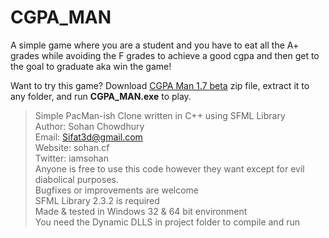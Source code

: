# CGPA_MAN
A simple game where you are a student and you have to eat all the A+ grades while avoiding the F grades to achieve a good cgpa and then get to the goal to graduate aka win the game! 

Want to try this game?
Download [CGPA Man 1.7 beta](https://github.com/SohanChy/CGPA_MAN/raw/master/bin/Release/CGPA%20MAN%201.7b.zip) zip file, extract it to any folder, and run **CGPA_MAN.exe** to play.


> Simple PacMan-ish Clone written in C++ using SFML Library   
Author: Sohan Chowdhury  
Email: Sifat3d@gmail.com  
Website:  sohan.cf  
Twitter: iamsohan   
Anyone is free to use this code however they want
except for evil diabolical purposes.   
Bugfixes or improvements are welcome   
SFML Library 2.3.2 is required   
Made & tested in Windows 32 & 64 bit environment   
You need the Dynamic DLLS in project folder to compile and run


